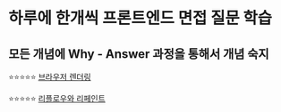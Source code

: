 # 하루에 한개씩 프론트엔드 면접 질문 학습

## 모든 개념에 Why - Answer 과정을 통해서 개념 숙지

⭐⭐⭐⭐⭐ [브라우저 렌더링](https://github.com/scato3/1day-study/blob/main/Notes/%EB%B8%8C%EB%9D%BC%EC%9A%B0%EC%A0%80%20%EB%A0%8C%EB%8D%94%EB%A7%81.md)

⭐⭐⭐⭐⭐ [리플로우와 리페인트](https://github.com/scato3/1day-study/blob/main/Notes/%EB%A6%AC%ED%94%8C%EB%A1%9C%EC%9A%B0%EC%99%80%20%EB%A6%AC%ED%8E%98%EC%9D%B8%ED%8A%B8.md)
